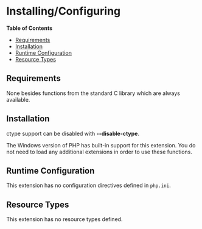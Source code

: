 Installing/Configuring
======================

**Table of Contents**

-   [Requirements](/ctype/setup.html#Requirements)
-   [Installation](/ctype/setup.html#Installation)
-   [Runtime Configuration](/ctype/setup.html#Runtime%20Configuration)
-   [Resource Types](/ctype/setup.html#Resource%20Types)

Requirements
------------

None besides functions from the standard C library which are always
available.

Installation
------------

ctype support can be disabled with **--disable-ctype**.

The Windows version of PHP has built-in support for this extension. You
do not need to load any additional extensions in order to use these
functions.

Runtime Configuration
---------------------

This extension has no configuration directives defined in `php.ini`.

Resource Types
--------------

This extension has no resource types defined.
